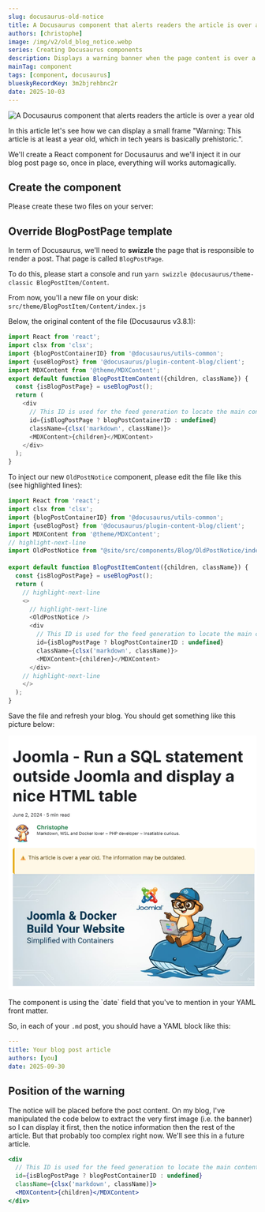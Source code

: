 ```yaml
---
slug: docusaurus-old-notice
title: A Docusaurus component that alerts readers the article is over a year old
authors: [christophe]
image: /img/v2/old_blog_notice.webp
series: Creating Docusaurus components
description: Displays a warning banner when the page content is over a year old
mainTag: component
tags: [component, docusaurus]
blueskyRecordKey: 3m2bjrehbnc2r
date: 2025-10-03
---
```


<!-- cspell:ignore  -->

![A Docusaurus component that alerts readers the article is over a year old](/img/v2/old_blog_notice.webp)

In this article let's see how we can display a small frame "Warning: This article is at least a year old, which in tech years is basically prehistoric.".

We'll create a React component for Docusaurus and we'll inject it in our blog post page so, once in place, everything will works automagically.

<!-- truncate -->

## Create the component

Please create these two files on your server:

<Snippet filename="src/components/Blog/OldPostNotice/index.js" source="src/components/Blog/OldPostNotice/index.js" />

<Snippet filename="src/components/Blog/OldPostNotice/styles.module.css" source="src/components/Blog/OldPostNotice/styles.module.css" />

## Override BlogPostPage template

In term of Docusaurus, we'll need to **swizzle** the page that is responsible to render a post. That page is called `BlogPostPage`.

To do this, please start a console and run `yarn swizzle @docusaurus/theme-classic BlogPostItem/Content`.

From now, you'll a new file on your disk: `src/theme/BlogPostItem/Content/index.js`

Below, the original content of the file (Docusaurus v3.8.1):

<Snippet filename="src/theme/BlogPostItem/Content/index.js">

```js
import React from 'react';
import clsx from 'clsx';
import {blogPostContainerID} from '@docusaurus/utils-common';
import {useBlogPost} from '@docusaurus/plugin-content-blog/client';
import MDXContent from '@theme/MDXContent';
export default function BlogPostItemContent({children, className}) {
  const {isBlogPostPage} = useBlogPost();
  return (
    <div
      // This ID is used for the feed generation to locate the main content
      id={isBlogPostPage ? blogPostContainerID : undefined}
      className={clsx('markdown', className)}>
      <MDXContent>{children}</MDXContent>
    </div>
  );
}
```

</Snippet>

To inject our new `OldPostNotice` component, please edit the file like this (see highlighted lines):

<Snippet filename="src/theme/BlogPostItem/Content/index.js">

```js
import React from 'react';
import clsx from 'clsx';
import {blogPostContainerID} from '@docusaurus/utils-common';
import {useBlogPost} from '@docusaurus/plugin-content-blog/client';
import MDXContent from '@theme/MDXContent';
// highlight-next-line
import OldPostNotice from "@site/src/components/Blog/OldPostNotice/index.js";

export default function BlogPostItemContent({children, className}) {
  const {isBlogPostPage} = useBlogPost();
  return (
    // highlight-next-line
    <>
      // highlight-next-line
      <OldPostNotice />
      <div
        // This ID is used for the feed generation to locate the main content
        id={isBlogPostPage ? blogPostContainerID : undefined}
        className={clsx('markdown', className)}>
        <MDXContent>{children}</MDXContent>
      </div>
    // highlight-next-line
    </>
  );
}

```

</Snippet>

Save the file and refresh your blog. You should get something like this picture below:

![Old post notice in action](./images/old_notice.png)

<AlertBox variant="info" title="">
The component is using the `date` field that you've to mention in your YAML front matter.

So, in each of your `.md` post, you should have a YAML block like this:

```yaml
---
title: Your blog post article
authors: [you]
date: 2025-09-30
```


</AlertBox>

## Position of the warning

The notice will be placed before the post content. On my blog, I've manipulated the code below to extract the very first image (i.e. the banner) so I can display it first, then the notice information then the rest of the article. But that probably too complex right now. We'll see this in a future article.

```jsx
<div
  // This ID is used for the feed generation to locate the main content
  id={isBlogPostPage ? blogPostContainerID : undefined}
  className={clsx('markdown', className)}>
  <MDXContent>{children}</MDXContent>
</div>
```
